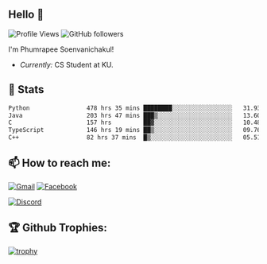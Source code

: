 
<h2>Hello 👋</h2> 

![Profile Views](https://komarev.com/ghpvc/?username=Homiez09&label=Profile%20views&color=0e75b6&style=flat)
![GitHub followers](https://img.shields.io/github/followers/HomieZ09.svg?style=social&label=Follow)


I'm Phumrapee Soenvanichakul!

- <i>Currently:</i> CS Student at KU.

<h2>👀 Stats</h2>

<!--START_SECTION:waka-->

```txt
Python                478 hrs 35 mins ████████░░░░░░░░░░░░░░░░░   31.93 %
Java                  203 hrs 47 mins ███▒░░░░░░░░░░░░░░░░░░░░░   13.60 %
C                     157 hrs         ██▓░░░░░░░░░░░░░░░░░░░░░░   10.48 %
TypeScript            146 hrs 19 mins ██▒░░░░░░░░░░░░░░░░░░░░░░   09.76 %
C++                   82 hrs 37 mins  █▒░░░░░░░░░░░░░░░░░░░░░░░   05.51 %
```

<!--END_SECTION:waka-->

<h2>📫 How to reach me:</h2>

<a href="mailto:phumrapeesoen1@gmail.com">![Gmail](https://img.shields.io/badge/Gmail-D14836?style=for-the-badge&logo=gmail&logoColor=white)</a> 
<a href="https://web.facebook.com/phumrapee.soenvanichakul.3/">![Facebook](https://img.shields.io/badge/Facebook-4267B2?style=for-the-badge&logo=facebook&logoColor=white)</a>

<a href="https://discord.gg/EWnAEUtFVm">![Discord](https://discord.c99.nl/widget/theme-1/297740667784921089.png)</a> 

<h2>🏆 Github Trophies:</h2>

[![trophy](https://github-profile-trophy.vercel.app/?username=Homiez09&theme=discord&row=1)](https://github.com/ryo-ma/github-profile-trophy)
